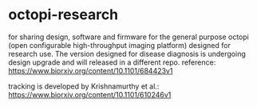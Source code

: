 # octopi-research
for sharing design, software and firmware for the general purpose octopi (open configurable high-throughput imaging platform) designed for research use. The version designed for disease diagnosis is undergoing design upgrade and will released in a different repo.
reference: https://www.biorxiv.org/content/10.1101/684423v1

tracking is developed by Krishnamurthy et al.: https://www.biorxiv.org/content/10.1101/610246v1
